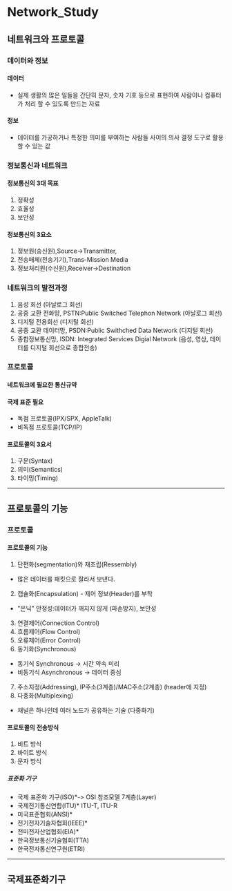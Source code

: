 # Network_Study
## 네트워크와 프로토콜
### 데이터와 정보
#### 데이터
- 실제 생활의 많은 일들을 간단히 문자, 숫자 기호 등으로 표현하여 사람이나 컴퓨터가 처리 할 수 있도록 만드는 자료
#### 정보
- 데이터를 가공하거나 특정한 의미를 부여하는 사람들 사이의 의사 결정 도구로 활용할 수 있는 값
### 정보통신과 네트워크
#### 정보통신의 3대 목표
1) 정확성
2) 효율성
3) 보안성
#### 정보통신의 3요소
1) 정보원(송신원),Source->Transmitter,
2) 전송매체(전송기기),Trans-Mission Media
3) 정보처리원(수신원),Receiver->Destination
### 네트워크의 발전과정
1) 음성 회선 (아날로그 회선)
2) 공중 교환 전화망, PSTN:Public Switched Telephon Network (아날로그 회선)
3) 디지털 전용회선 (디지털 회선)
4) 공중 교환 데이터망, PSDN:Public Swithched Data Network (디지털 회선)
5) 종합정보통신망, ISDN: Integrated Services Digial Network (음성, 영상, 데이터를 디지털 회선으로 종합전송)
### 프로토콜
#### 네트워크에 필요한 통신규약
#### 국제 표준 필요
- 독점 프로토콜(IPX/SPX, AppleTalk)
- 비독점 프로토콜(TCP/IP)
#### 프로토콜의 3요서
1) 구문(Syntax)
2) 의미(Semantics)
3) 타이밍(Timing)
----------------------------------------------------------------------------------------------------------------------------
## 프로토콜의 기능
### 프로토콜 
#### 프로토콜의 기능
1) 단편화(segmentation)와 재조립(Ressembly)
- 많은 데이터를 패킷으로 잘라서 보낸다.
2) 캡슐화(Encapsulation) - 제어 정보(Header)를 부착
- "은닉" 안정성:데이터가 깨지지 않게 (파손방지), 보안성
3) 연결제어(Connection Control) 
4) 흐름제어(Flow Control) 
5) 오류제어(Error Control)
6) 동기화(Synchronous)
  - 동기식 Synchronous -> 시간 약속 미리
  - 비동기식 Asynchronous -> 데이터 중심
7) 주소지정(Addressing), IP주소(3계층)/MAC주소(2계층) (header에 지정)
8) 다중화(Multiplexing)
- 채널은 하나인데 여러 노드가 공유하는 기술 (다중화기)
#### 프로토콜의 전송방식
1) 비트 방식
2) 바이트 방식
3) 문자 방식
##### 표준화 기구
- 국제 표준화 기구(ISO)*-> OSI 참조모델 7계층(Layer) 
- 국제전기통신연합(ITU)* ITU-T, ITU-R
- 미국표준협회(ANSI)*
- 전기전자기술자협회(IEEE)*
- 전미전자산업협회(EIA)*
- 한국정보통신기술협회(TTA)
- 한국전자통신연구원(ETRI)
----------------------------------------------------------------------------------------------------------------------------
## 국제표준화기구
### 
